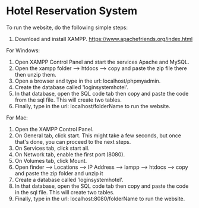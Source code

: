 # Hotel Reservation System
 
To run the website, do the following simple steps:

1) Download and install XAMPP. https://www.apachefriends.org/index.html

For Windows:
1) Open XAMPP Control Panel and start the services Apache and  MySQL. 
2) Open the xampp folder --> htdocs --> copy and paste the zip file there then unzip them. 
3) Open a browser and type in the url: localhost/phpmyadmin.
4) Create the database called 'loginsystemhotel'.
5) In that database, open the SQL code tab then copy and paste the code from the sql file. This will create two tables. 
6) Finally, type in the url: localhost/folderName to run the website.

For Mac:
1) Open the XAMPP Control Panel.
2) On General tab, click start. This might take a few seconds, but once that's done, you can proceed to the next steps. 
3) On Services tab, click start all.
4) On Network tab, enable the first port (8080). 
5) On Volumes tab, click Mount. 
6) Open finder --> Locations --> IP Address --> lampp --> htdocs --> copy and paste the zip folder and unzip it
7) Create a database called 'loginsystemhotel'.
8) In that database, open the SQL code tab then copy and paste the code in the sql file. This will create two tables. 
9) Finally, type in the url: localhost:8080/folderName to run the website.


